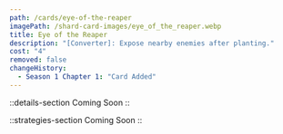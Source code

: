 ```yaml
---
path: /cards/eye-of-the-reaper
imagePath: /shard-card-images/eye_of_the_reaper.webp
title: Eye of the Reaper
description: "[Converter]: Expose nearby enemies after planting."
cost: "4"
removed: false
changeHistory:
  - Season 1 Chapter 1: "Card Added"
---
```


::details-section
Coming Soon
::

::strategies-section
Coming Soon
::
